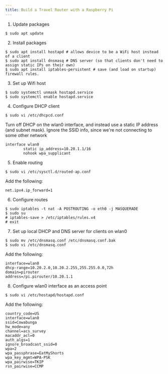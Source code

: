 ```yaml
---
title: Build a Travel Router with a Raspberry Pi
---
```


1. Update packages
  ```
  $ sudo apt update
  ```

2. Install packages
  ```
  $ sudo apt install hostapd # allows device to be a WiFi host instead of a client
  $ sudo apt install dnsmasq # DNS server (so that clients don't need to assign static IPs on their own)
  $ sudo apt install iptables-persistent # save (and load on startup) firewall rules.
  ```

3. Set up Wifi host
  ```
  $ sudo systemctl unmask hostapd.service
  $ sudo systemctl enable hostapd.service
  ```

4. Configure DHCP client
  ```
  $ sudo vi /etc/dhcpcd.conf
  ```

  Turn off DHCP on the wlan0 interface, and instead use a static IP address (and subnet mask). Ignore the SSID info, since we're not connecting to some other network

  ```
  interface wlan0
          static ip_address=10.20.1.1/16
          nohook wpa_supplicant
  ```

5. Enable routing
  ```
  $ sudo vi /etc/sysctl.d/routed-ap.conf
  ```

  Add the following:
  ```
  net.ipv4.ip_forward=1
  ```

6. Configure routes
  ```
  $ sudo iptables -t nat -A POSTROUTING -o eth0 -j MASQUERADE
  $ sudo su
  # iptables-save > /etc/iptables/rules.v4
  # exit
  ```

7. Set up local DHCP and DNS server for clients on wlan0
  ```
  $ sudo mv /etc/dnsmasq.conf /etc/dnsmasq.conf.bak
  $ sudo vi /etc/dnsmasq.conf
  ```

  Add the following:
  ```
  interface=wlan0
  dhcp-range=10.20.2.0,10.20.2.255,255.255.0.0,72h
  domain=pirouter
  address=/pi.pirouter/10.20.1.1
  ```

8. Configure wlan0 interface as an access point
  ```
  $ sudo vi /etc/hostapd/hostapd.conf
  ```

  Add the following:
  ```
  country_code=US
  interface=wlan0
  ssid=Cowabunga
  hw_mode=any
  channel=acs_survey
  macaddr_acl=0
  auth_algs=1
  ignore_broadcast_ssid=0
  wpa=2
  wpa_passphrase=EatMyShorts
  wpa_key_mgmt=WPA-PSK
  wpa_pairwise=TKIP
  rsn_pairwise=CCMP
  ```

